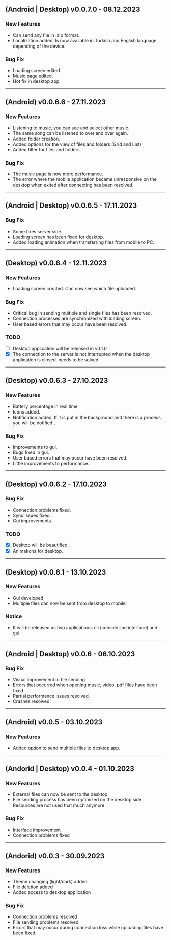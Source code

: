## (Android | Desktop) v0.0.7.0 - 08.12.2023
### New Features
 - Can send any file in .zip format.
 - Localization added. Is now available in Turkish and English language depending of the device.

### Bug Fix
 - Loading screen edited.
 - Music page edited.
 - Hot fix in desktop app.

---
## (Android) v0.0.6.6 - 27.11.2023
### New Features
 - Listening to music, you can see and select other music.
 - The same song can be listened to over and over again.
 - Added folder creation.
 - Added options for the view of files and folders (Grid and List)
 - Added filter for files and folders.

### Bug Fix
 - The music page is now more performance.
 - The error where the mobile application became unresponsive on the desktop when exited after connecting has been resolved.

---
## (Android | Desktop) v0.0.6.5 - 17.11.2023
### Bug Fix
 - Some fixes server side.
 - Loading screen has been fixed for desktop.
 - Added loading animation when transferring files from mobile to PC.

---
## (Desktop) v0.0.6.4 - 12.11.2023
### New Features
 - Loading screen created. Can now see which file uploaded.

### Bug Fix
 - Critical bug in sending multiple and single files has been resolved.
 - Connection processes are synchronized with loading screen.
 - User based errors that may occur have been resolved.
### TODO
- [ ] Desktop application will be released in v0.1.0
- [x] The connection to the server is not interrupted when the desktop application is closed. needs to be solved

---
## (Desktop) v0.0.6.3 - 27.10.2023
### New Features
 - Battery percentage in real time
 - Icons added.
 - Notification added. If it is put in the background and there is a process, you will be notified.,

### Bug Fix
 - Improvements to gui.
 - Bugs fixed in gui.
 - User based errors that may occur have been resolved.
 - Little improvements to performance.
   
---
## (Desktop) v0.0.6.2 - 17.10.2023
### Bug Fix
 - Connection problems fixed.
 - Sync issues fixed.
 - Gui improvements.

### TODO
- [x] Desktop will be beautified.
- [x] Animations for desktop.
 
---
## (Desktop) v0.0.6.1 - 13.10.2023
### New Features
 - Gui developed
 - Multiple files can now be sent from desktop to mobile.

### Notice
 - It will be released as two applications: cli (console line interface) and gui.
---
## (Android | Desktop) v0.0.6 - 06.10.2023
### Bug Fix
 -  Visual improvement in file sending
 -  Errors that occurred when opening music, video, pdf files have been fixed.
 -  Partial performance issues resolved.
 -  Crashes resolved.

---
## (Android) v0.0.5 - 03.10.2023
###  New Features
 -  Added option to send multiple files to desktop app.

---
## (Andorid | Desktop) v0.0.4 - 01.10.2023
### New Features
 - External files can now be sent to the desktop
 - File sending process has been optimized on the desktop side.
Resources are not used that much anymore

### Bug Fix
 - Interface improvement
 - Connection problems fixed

---
## (Andorid) v0.0.3 - 30.09.2023
### New Features
 - Theme changing (light/dark) added
 - File deletion added
 -  Added access to desktop application

### Bug Fix
 - Connection problems resolved
 - File sending problems  resolved
 - Errors that may occur during connection loss while uploading files have been fixed.

